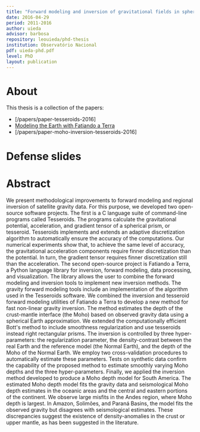 ```yaml
---
title: "Forward modeling and inversion of gravitational fields in spherical coordinates"
date: 2016-04-29
period: 2011-2016
author: uieda
advisor: barbosa
repository: leouieda/phd-thesis
institution: Observatório Nacional
pdf: uieda-phd.pdf
level: PhD
layout: publication
---
```


# About

This thesis is a collection of the papers:

* [/papers/paper-tesseroids-2016]
* [Modeling the Earth with Fatiando a Terra](http://www.leouieda.com/talks/scipy2013.html)
* [/papers/paper-moho-inversion-tesseroids-2016]

# Defense slides

<script async class="speakerdeck-embed"
data-id="db1324af5ddc4183b5961497fd87b057" data-ratio="1.33333333333333"
src="//speakerdeck.com/assets/embed.js"></script>

# Abstract

We present methodological improvements to forward modeling and regional
inversion of satellite gravity data. For this purpose, we developed two
open-source software projects. The first is a C language suite of command-line
programs called Tesseroids. The programs calculate the gravitational potential,
acceleration, and gradient tensor of a spherical prism, or tesseroid.
Tesseroids implements and extends an adaptive discretization algorithm to
automatically ensure the accuracy of the computations. Our numerical
experiments show that, to achieve the same level of accuracy, the gravitational
acceleration components require finner discretization than the potential. In
turn, the gradient tensor requires finner discretization still than the
acceleration. The second open-source project is Fatiando a Terra, a Python
language library for inversion, forward modeling, data processing, and
visualization. The library allows the user to combine the forward modeling and
inversion tools to implement new inversion methods. The gravity forward
modeling tools include an implementation of the algorithm used in the
Tesseroids software. We combined the inversion and tesseroid forward modeling
utilities of Fatiando a Terra to develop a new method for fast non-linear
gravity inversion. The method estimates the depth of the crust-mantle interface
(the Moho) based on observed gravity data using a spherical Earth
approximation. We extended the computationally efficient Bott's method to
include smoothness regularization and use tesseroids instead right rectangular
prisms. The inversion is controlled by three hyper-parameters: the
regularization parameter, the density-contrast between the real Earth and the
reference model (the Normal Earth), and the depth of the Moho of the Normal
Earth. We employ two cross-validation procedures to automatically estimate
these parameters. Tests on synthetic data confirm the capability of the
proposed method to estimate smoothly varying Moho depths and the three
hyper-parameters. Finally, we applied the inversion method developed to produce
a Moho depth model for South America. The estimated Moho depth model fits the
gravity data and seismological Moho depth estimates in the oceanic areas and
the central and eastern portions of the continent. We observe large misfits in
the Andes region, where Moho depth is largest. In Amazon, Solimões, and Paraná
Basins, the model fits the observed gravity but disagrees with seismological
estimates. These discrepancies suggest the existence of density-anomalies in
the crust or upper mantle, as has been suggested in the literature.
